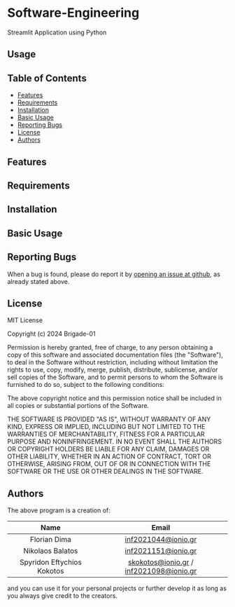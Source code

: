# Software-Engineering

Streamlit Application using Python

## Usage

## Table of    Contents
<!-- vim-markdown-toc Marked -->

* [Features](#features)
* [Requirements](#requirements)
* [Installation](#installation)
* [Basic Usage](#basic-usage)
* [Reporting Bugs](#reporting-bugs)
* [License](#license)
* [Authors](#authors)

<!-- vim-markdown-toc -->

## Features

## Requirements

## Installation

## Basic Usage

## Reporting Bugs

When a bug is found, please do report it by [opening an issue at github](https://github.com/Brigade-01/Software-Engineering/issues), as already stated above.

## License

MIT License

Copyright (c) 2024 Brigade-01

Permission is hereby granted, free of charge, to any person obtaining a copy
of this software and associated documentation files (the "Software"), to deal
in the Software without restriction, including without limitation the rights
to use, copy, modify, merge, publish, distribute, sublicense, and/or sell
copies of the Software, and to permit persons to whom the Software is
furnished to do so, subject to the following conditions:

The above copyright notice and this permission notice shall be included in all
copies or substantial portions of the Software.

THE SOFTWARE IS PROVIDED "AS IS", WITHOUT WARRANTY OF ANY KIND, EXPRESS OR
IMPLIED, INCLUDING BUT NOT LIMITED TO THE WARRANTIES OF MERCHANTABILITY,
FITNESS FOR A PARTICULAR PURPOSE AND NONINFRINGEMENT. IN NO EVENT SHALL THE
AUTHORS OR COPYRIGHT HOLDERS BE LIABLE FOR ANY CLAIM, DAMAGES OR OTHER
LIABILITY, WHETHER IN AN ACTION OF CONTRACT, TORT OR OTHERWISE, ARISING FROM,
OUT OF OR IN CONNECTION WITH THE SOFTWARE OR THE USE OR OTHER DEALINGS IN THE
SOFTWARE.

## Authors

The above program is a creation of:

<center>

| Name                  | Email                        |
|:---------------------:|:----------------------------:|
| Florian Dima          | inf2021044@ionio.gr          |
| Nikolaos Balatos      | inf2021151@ionio.gr          |
| Spyridon Eftychios Kokotos | skokotos@ionio.gr / inf2021098@ionio.gr |

</center>


and you can use it for your personal projects or further develop it as long as you always give credit to the creators.
